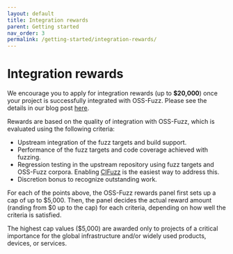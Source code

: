 ```yaml
---
layout: default
title: Integration rewards
parent: Getting started
nav_order: 3
permalink: /getting-started/integration-rewards/
---
```


# Integration rewards

We encourage you to apply for integration rewards (up to **$20,000**) once your project
is successfully integrated with OSS-Fuzz. Please see the details in our blog post
[here](https://opensource.googleblog.com/2017/05/oss-fuzz-five-months-later-and.html).

Rewards are based on the quality of integration with OSS-Fuzz, which is evaluated using
the following criteria:
* Upstream integration of the fuzz targets and build support.
* Performance of the fuzz targets and code coverage achieved with fuzzing.
* Regression testing in the upstream repository using fuzz targets and OSS-Fuzz corpora.
  Enabling [CIFuzz](https://google.github.io/oss-fuzz/getting-started/continuous-integration/)
  is the easiest way to address this.
* Discretion bonus to recognize outstanding work.

For each of the points above, the OSS-Fuzz rewards panel first sets up a cap of up to $5,000.
Then, the panel decides the actual reward amount (randing from $0 up to the cap) for each
criteria, depending on how well the criteria is satisfied.

The highest cap values ($5,000) are awarded only to projects of a critical importance for the
global infrastructure and/or widely used products, devices, or services.
